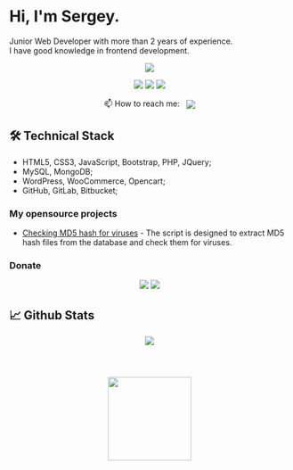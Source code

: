 # Hi, I'm Sergey. 
Junior Web Developer with more than 2 years of experience. </br>
I have good knowledge in frontend development.

<p align='center'>
  <a href="https://github.com/SergoWicked/github-readme-stats"><img src="https://github-readme-stats.vercel.app/api/top-langs/?username=SergoWicked&layout=compact&show_icons=true&border_color=30363d&bg_color=21262d&text_color=c9d1d9&title_color=c9d1d9"/></a>  
</p>

<p align='center'>
  <a href="https://www.linkedin.com/in/sergey-chernyshevich-51bb45221/" target="_blank"><img src="https://img.shields.io/badge/LinkedIn-0077B5?style=for-the-badge&logo=linkedin&logoColor=white"/></a>
  <a href="https://www.sololearn.com/profile/9255924" target="_blank"><img src="https://img.shields.io/badge/-Sololearn-3a464b?style=for-the-badge&logo=Sololearn&logoColor=white"/></a>
  <a href="https://www.facebook.com/profile.php?id=100006469435880" target="_blank"><img src="https://img.shields.io/badge/Facebook-1877F2?style=for-the-badge&logo=facebook&logoColor=white"/></a>
</p>

<p align='center'>
   📫 How to reach me:   <a align='center' href='mailto:fan1235@gmail.com'><img align='center' src="https://img.shields.io/badge/Gmail-D14836?style=for-the-badge&logo=gmail&logoColor=white&"/></a>
</p>

<!-- 
### Key points
*
* 
-->

## 🛠 Technical Stack
*   HTML5, CSS3, JavaScript, Bootstrap, PHP, JQuery;
*   MySQL, MongoDB;
*   WordPress, WooCommerce, Opencart;
*   GitHub, GitLab, Bitbucket;

### My opensource projects
*   [Checking MD5 hash for viruses](https://github.com/SergoWicked/MD5) - The script is designed to extract MD5 hash files from the database and check them for viruses.

### Donate
<p align='center'>
  <a href="https://www.paypal.com/donate/?hosted_button_id=H3H6DWMGP7AY2"><img src="https://img.shields.io/badge/PayPal-00457C?style=for-the-badge&logo=paypal&logoColor=white"/></a>  
  <a href="https://send.monobank.ua/jar/5zrTgEHtYb"><img src="https://img.shields.io/badge/monobank-black?style=for-the-badge"/></a>
<!-- 
  <a href=""><img src="https://img.shields.io/badge/Ethereum-3C3C3D?style=for-the-badge&logo=Ethereum&logoColor=white"/></a>
  <a href=""><img src="https://img.shields.io/badge/Bitcoin-000000?style=for-the-badge&logo=bitcoin&logoColor=white"/></a>
   -->
</p>


## 📈 Github Stats

<div align="center">
  <img src="https://github-readme-stats.vercel.app/api?username=SergoWicked&layout=compact&theme=city_lights&count_private=true&show_icons=true&border_color=30363d&bg_color=21262d&text_color=c9d1d9&title_color=c9d1d9%icon_color=e28905" align="center"/>
</div>

</br>

<div align="center" style="margin: 40px 0">
   <a href="https://github.com/SergoWicked/SergoWicked">
       <img width="150px" src="https://komarev.com/ghpvc/?username=SergoWicked&color=DE002D">
   </a>
</div>



<!--   <img src="https://img.shields.io/badge/acer%20Aspire%20v3%E2%80%90571G-83B81A?style=for-the-badge&logo=acer&logoColor=white"/>
  <img src="https://img.shields.io/badge/Windows%2010-0078D6?style=for-the-badge&logo=windows&logoColor=white"/>
  <img src="https://img.shields.io/badge/Ubuntu-E95420?style=for-the-badge&logo=ubuntu&logoColor=white"/>
  <img src="https://img.shields.io/badge/sublime_text-%23575757.svg?&style=for-the-badge&logo=sublime-text&logoColor=important"/>
  <img src="https://img.shields.io/badge/HTML5-E34F26?style=for-the-badge&logo=html5&logoColor=white"/>
  <img src="https://img.shields.io/badge/CSS3-1572B6?style=for-the-badge&logo=css3&logoColor=white"/>
  <img src="https://img.shields.io/badge/JavaScript-323330?style=for-the-badge&logo=javascript&logoColor=F7DF1E"/>
  <img src="https://img.shields.io/badge/PHP-777BB4?style=for-the-badge&logo=php&logoColor=white"/>
  <img src="https://img.shields.io/badge/MySQL-005C84?style=for-the-badge&logo=mysql&logoColor=white"/>
  
  <img src="https://img.shields.io/badge/Stack_Overflow-FE7A16?style=for-the-badge&logo=stack-overflow&logoColor=white"/>
  <img src="https://img.shields.io/badge/UpWork-6FDA44?style=for-the-badge&logo=Upwork&logoColor=white"/>
  <img src="https://img.shields.io/badge/Gmail-D14836?style=for-the-badge&logo=gmail&logoColor=white"/>
  <img src=""/>
  <img src=""/>
  <img src=""/>
  
  
 -->
  
  
  
<!--
**SergoWicked/SergoWicked** is a ✨ _special_ ✨ repository because its `README.md` (this file) appears on your GitHub profile.

Here are some ideas to get you started:

- 🔭 I’m currently working on ...
- 🌱 I’m currently learning ...
- 👯 I’m looking to collaborate on ...
- 🤔 I’m looking for help with ...
- 💬 Ask me about ...
- 📫 How to reach me: ...
- 😄 Pronouns: ...
- ⚡ Fun fact: ...
-->
